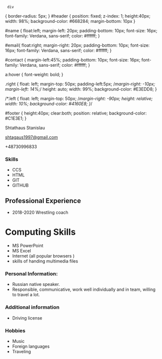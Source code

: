 <!DOCTYPE html>
<html lang="en">
 <head>

     div
{
    border-radius: 5px;
    }
#header
{
    position: fixed;
    z-index: 1;
    height:40px;
    width: 98%;
    background-color: #668284;
    margin-bottom: 10px
    }

#name {
    float:left;
	margin-left: 20px;
	padding-bottom: 10px;
	font-size: 16px;
	font-family: Verdana, sans-serif;
	color: #ffffff;
}

#email{
    float:right;
    margin-right: 20px;
	padding-bottom: 10px;
	font-size: 16px;
	font-family: Verdana, sans-serif;
	color: #ffffff;
}

#contact
{
    margin-left:45%;
    padding-bottom: 10px;
	font-size: 16px;
	font-family: Verdana, sans-serif;
	color: #ffffff;
    }

a:hover {
    font-weight: bold;
}

.right
{
    float: left;
    margin-top: 50px;
    padding-left:5px;
    /*margin-right: -10px;
    margin-left: 14%;*/
    height: auto;
    width: 99%;
    background-color: #E3EDD8;
    }

/*.left
{
    float: left;
    margin-top: 50px;
    /*margin-right: -90px;
    height: relative;
    width: 10%;
    background-color: #4160E8;
    }*/
    
#footer
{
    height:40px;
    clear:both;
    position: relative;
    background-color: #C1E3E1;
    }
    

<link type="text/css" rel="stylesheet" href="style.css"/>
<title>cv</title>
</head>
<body>
<div id="header">
<p id="name">Shtathaus Stanislau</p>
         <a href="mailto:shtagaus1997@gmail.com" target="_blank"><p id="email">shtagaus1997@gmail.com</p></a>
         <p id="contact">+48730996833</p>
     </div>
     <div class="left">
     </div>
     <div class="right">
            <h3>Skills</h3>
            <ul>
                <li>CCS</li>
                <li>HTML</li>
                <li>GIT</li>
                <li>GITHUB</li></ul>
            <h2>Professional Experience</h2>
            <ul>
                <li>2018-2020 Wrestling coach</li>
               </ul>
            <h1>Computing Skills</h1>
                 <ul>
                    <li> MS PowerPoint</li>
                     <li>MS Excel</li>
                     <li>Internet (all popular browsers )</li>
                     <li>skills of handing multimedia files</li>
               </ul>
            <h3>Personal Information:</h3>
            <ul>
                <li>Russian native speaker.</li>
                <li>Responsible, communicative, work well individually and in team, willing to travel a lot. </li>
            </ul>
            <h3>Additional information</h3>
            <ul>
                <li>Driving license</li>
            </ul>
            <h3>Hobbies</h3>
            <ul>
            <li>Music</li>
            <li>Foreign languages</li>
            <li>Traveling</li>
            </ul>
     </div>
     <div id="footer"></div>
    </body>
</html>

